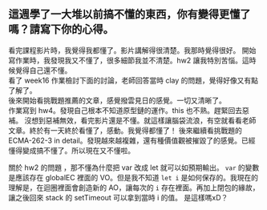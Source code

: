 ## 這週學了一大堆以前搞不懂的東西，你有變得更懂了嗎？請寫下你的心得。

看完課程影片時，我覺得我都懂了。影片講解得很清楚。我那時覺得很好。
開始寫作業時，我發現我又不懂了，很多細節我並不清楚。hw2 讓我特別苦惱。這時候覺得自己還不懂。  
看了 week16 作業檢討下面的討論，老師回答當時 clay 的問題，覺得好像又有點了解了。  
後來開始看挑戰題推薦的文章，感覺撥雲見日的感覺。一切又清晰了。  
作業寫到 hw4。發現自己根本不知道原型鏈的運作。this 也不熟。趕緊回去惡補。
沒想到惡補無效，看完影片還是不懂。就這樣讓腦袋流浪，有空就看看老師文章。終於有一天終於看懂了，感動。我覺得都懂了！
後來繼續看挑戰題的 ECMA-262-3 in detail。發現越來越複雜，還有種價值觀被摧毀了的感覺。已經懂得變成搞不懂了。所以現在又不懂啦。



關於 hw2 的問題 ，那不懂為什麼把 var 改成 let 就可以如預期輸出。 `var` 的變數是應該存在 globalEC 裡面的 VO。但是我不知道 `let i`  是如何保存的。我現在的理解是，在迴圈裡面會創造新的 AO，讓每次的 `i` 存在裡面。再加上閉包的緣故，讓之後回來 stack 的 setTimeout 可以拿到當時 i 的值。
是這樣嗎xD？